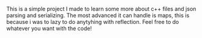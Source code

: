 This is a simple project I made to learn some more about c++ files and json parsing and serializing.
The most advanced it can handle is maps, this is because i was to lazy to do anytyhing with reflection.
Feel free to do whatever you want with the code!
